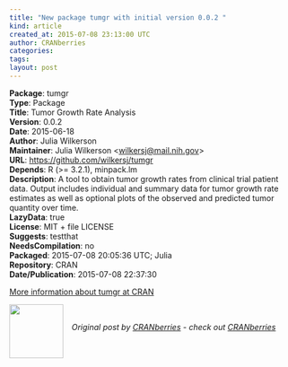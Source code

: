 ```yaml
---
title: "New package tumgr with initial version 0.0.2 "
kind: article
created_at: 2015-07-08 23:13:00 UTC
author: CRANberries
categories: 
tags: 
layout: post
---
```

<strong>Package</strong>: tumgr<br>
<strong>Type</strong>: Package<br>
<strong>Title</strong>: Tumor Growth Rate Analysis<br>
<strong>Version</strong>: 0.0.2<br>
<strong>Date</strong>: 2015-06-18<br>
<strong>Author</strong>: Julia Wilkerson<br>
<strong>Maintainer</strong>: Julia Wilkerson &lt;wilkersj@mail.nih.gov&gt;<br>
<strong>URL</strong>: https://github.com/wilkersj/tumgr<br>
<strong>Depends</strong>: R (&gt;= 3.2.1), minpack.lm<br>
<strong>Description</strong>: A tool to obtain tumor growth rates from clinical trial patient data.  Output includes individual and summary data for tumor growth rate estimates as well as optional plots of the observed and predicted tumor quantity over time.<br>
<strong>LazyData</strong>: true<br>
<strong>License</strong>: MIT + file LICENSE<br>
<strong>Suggests</strong>: testthat<br>
<strong>NeedsCompilation</strong>: no<br>
<strong>Packaged</strong>: 2015-07-08 20:05:36 UTC; Julia<br>
<strong>Repository</strong>: CRAN<br>
<strong>Date/Publication</strong>: 2015-07-08 22:37:30<br>

<p>
<a href="http://cran.r-project.org/web/packages/tumgr/index.html">More information about tumgr at CRAN</a><div class="author">
  <img src="" style="width: 96px; height: 96;">
  <span style="position: absolute; padding: 32px 15px;">
    <i>Original post by <a href="http://twitter.com/">CRANberries</a> - check out <a href="http://dirk.eddelbuettel.com/cranberries">CRANberries   </a></i>
  </span>
</div>
